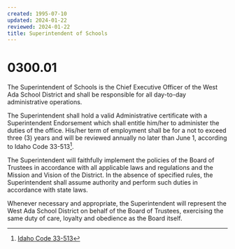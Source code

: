 ```yaml
---
created: 1995-07-10
updated: 2024-01-22
reviewed: 2024-01-22
title: Superintendent of Schools
---
```


# 0300.01 

The Superintendent of Schools is the Chief Executive Officer of the West Ada School District and shall be responsible for all day-to-day administrative operations.

The Superintendent shall hold a valid Administrative certificate with a Superintendent Endorsement which shall entitle him/her to administer the duties of the office. His/her term of employment shall be for a not to exceed three (3) years and will be reviewed annually no later than June 1, according to Idaho Code 33-513[^ic-33-513].

The Superintendent will faithfully implement the policies of the Board of Trustees in accordance with all applicable laws and regulations and the Mission and Vision of the District. In the absence of specified rules, the Superintendent shall assume authority and perform such duties in accordance with state laws.

Whenever necessary and appropriate, the Superintendent will represent the West Ada School District on behalf of the Board of Trustees, exercising the same duty of care, loyalty and obedience as the Board itself.

[^ic-33-513]: [Idaho Code 33-513](https://legislature.idaho.gov/statutesrules/idstat/title33/t33ch5/sect33-513/)
